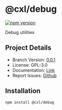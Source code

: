 # @cxl/debug 
	
[![npm version](https://badge.fury.io/js/%40cxl%2Fdebug.svg)](https://badge.fury.io/js/%40cxl%2Fdebug)

Debug utilities

## Project Details

-   Branch Version: [0.0.1](https://npmjs.com/package/@cxl/debug/v/0.0.1)
-   License: GPL-3.0
-   Documentation: [Link](https://cxlio.github.io/cxl/debug)
-   Report Issues: [Github](https://github.com/cxlio/cxl/issues)

## Installation

	npm install @cxl/debug

